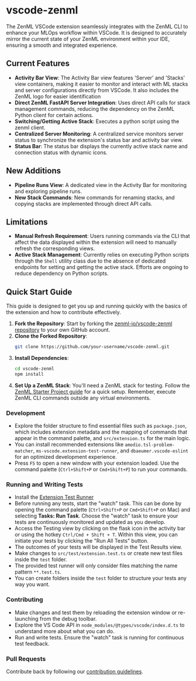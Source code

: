 # vscode-zenml

The ZenML VSCode extension seamlessly integrates with the ZenML CLI to enhance your MLOps workflow within VSCode. It is designed to accurately mirror the current state of your ZenML environment within your IDE, ensuring a smooth and integrated experience.

## Current Features

- **Activity Bar View**: The Activity Bar view features 'Server' and 'Stacks' view containers, making it easier to monitor and interact with ML stacks and server configurations directly from VSCode. It also includes the ZenML logo for easier identification
- **Direct ZenML FastAPI Server Integration**: Uses direct API calls for stack management commands, reducing the dependency on the ZenML Python client for certain actions.
- **Switching/Getting Active Stack**: Executes a python script using the zenml client.
- **Centralized Server Monitoring**: A centralized service monitors server status to synchronize the extension's status bar and activity bar view.
- **Status Bar**: The status bar displays the currently active stack name and connection status with dynamic icons.

## New Additions

- **Pipeline Runs View**: A dedicated view in the Activity Bar for monitoring and exploring pipeline runs.
- **New Stack Commands**: New commands for renaming stacks, and copying stacks are implemented through direct API calls.

## Limitations

- **Manual Refresh Requirement**: Users running commands via the CLI that affect the data displayed within the extension will need to manually refresh the corresponding views.
- **Active Stack Management**: Currently relies on executing Python scripts through the `Shell` utility class due to the absence of dedicated endpoints for setting and getting the active stack. Efforts are ongoing to reduce dependency on Python scripts.

## Quick Start Guide

This guide is designed to get you up and running quickly with the basics of the extension and how to contribute effectively.

1. **Fork the Repository**: Start by forking the [zenml-io/vscode-zenml repository](https://github.com/zenml-io/vscode-zenml) to your own GitHub account.
2. **Clone the Forked Repository**:
   ```bash
   git clone https://github.com/your-username/vscode-zenml.git
   ```
3. **Install Dependencies**:
   ```bash
   cd vscode-zenml
   npm install
   ```
4. **Set Up a ZenML Stack**: You'll need a ZenML stack for testing. Follow the [ZenML Starter Project guide](https://docs.zenml.io/user-guide/starter-guide/starter-project) for a quick setup. Remember, execute ZenML CLI commands outside any virtual environments.

### Development

- Explore the folder structure to find essential files such as `package.json`, which includes extension metadata and the mapping of commands that appear in the command palette, and `src/extension.ts` for the main logic.
- You can install recommended extensions like `amodio.tsl-problem-matcher`, `ms-vscode.extension-test-runner`, and `dbaeumer.vscode-eslint` for an optimized development experience.
- Press `F5` to open a new window with your extension loaded. Use the command palette (`Ctrl+Shift+P` or `Cmd+Shift+P`) to run your commands.

### Running and Writing Tests

- Install the [Extension Test Runner](https://marketplace.visualstudio.com/items?itemName=ms-vscode.extension-test-runner)
- Before running any tests, start the "watch" task. This can be done by opening the command palette (`Ctrl+Shift+P` or `Cmd+Shift+P` on Mac) and selecting **Tasks: Run Task**. Choose the "watch" task to ensure your tests are continuously monitored and updated as you develop.
- Access the Testing view by clicking on the flask icon in the activity bar or using the hotkey `Ctrl/Cmd + Shift + T`. Within this view, you can initiate your tests by clicking the "Run All Tests" button.
- The outcomes of your tests will be displayed in the Test Results view.
- Make changes to `src/test/extension.test.ts` or create new test files inside the `test` folder.
- The provided test runner will only consider files matching the name pattern `**.test.ts`.
- You can create folders inside the `test` folder to structure your tests any way you want.

### Contributing

- Make changes and test them by reloading the extension window or re-launching from the debug toolbar.
- Explore the VS Code API in `node_modules/@types/vscode/index.d.ts` to understand more about what you can do.
- Run and write tests. Ensure the "watch" task is running for continuous test feedback.

### Pull Requests

Contribute back by following our [contribution guidelines](https://github.com/zenml-io/zenml/blob/main/CONTRIBUTING.md).
